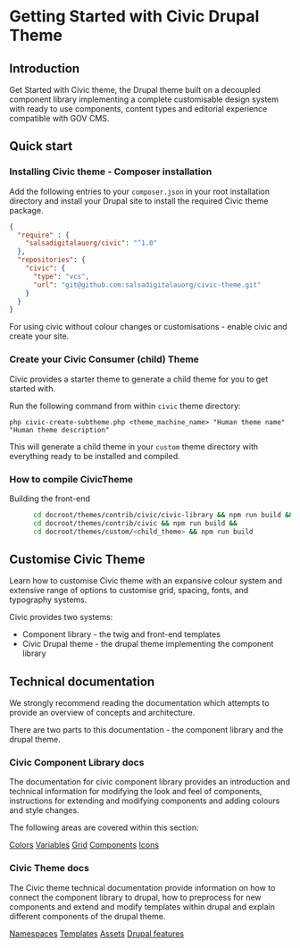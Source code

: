 # Getting Started with Civic Drupal Theme

## Introduction

Get Started with Civic theme, the Drupal theme built on a decoupled component library implementing
a complete customisable design system with ready to use components, content types and editorial experience
compatible with GOV CMS.


## Quick start

### Installing Civic theme - Composer installation

Add the following entries to your `composer.json` in your root installation directory
and install your Drupal site to install the required Civic theme package.

```json
{
  "require" : {
    "salsadigitalauorg/civic": "^1.0"
  },
  "repositories": {
    "civic": {
      "type": "vcs",
      "url": "git@github.com:salsadigitalauorg/civic-theme.git"
    }
  }
}

```

For using civic without colour changes or customisations - enable civic and create your site.

### Create your Civic Consumer (child) Theme

Civic provides a starter theme to generate a child theme for you to get started with.

Run the following command from within `civic` theme directory:

`php civic-create-subtheme.php <theme_machine_name> "Human theme name" "Human theme description"`

This will generate a child theme in your `custom` theme directory with everything ready to be installed and compiled.

### How to compile CivicTheme

Building the front-end

```bash
      cd docroot/themes/contrib/civic/civic-library && npm run build &&
      cd docroot/themes/contrib/civic && npm run build && 
      cd docroot/themes/custom/<child_theme> && npm run build
```

## Customise Civic Theme

Learn how to customise Civic theme with an expansive colour system and extensive range of options
to customise grid, spacing, fonts, and typography systems.

Civic provides two systems:

- Component library - the twig and front-end templates
- Civic Drupal theme - the drupal theme implementing the component library

## Technical documentation

We strongly recommend reading the documentation which attempts to provide an overview of concepts and architecture.

There are two parts to this documentation - the component library and the drupal theme.

### Civic Component Library docs

The documentation for civic component library provides an introduction and technical information for modifying
the look and feel of components, instructions for extending and modifying components and adding colours and style 
changes.

The following areas are covered within this section:

[Colors](./civic-library/docs/colors.md)
[Variables](./civic-library/docs/variables.md)
[Grid](./civic-library/docs/grid.md)
[Components](./civic-library/docs/components.md)
[Icons](./civic-library/docs/icons.md)

### Civic Theme docs

The Civic theme technical documentation provide information on how to connect the component library to drupal,
how to preprocess for new components and extend and modify templates within drupal and explain different
components of the drupal theme.

[Namespaces](./docs/namespaces.md)
[Templates](./docs/templates.md)
[Assets](./docs/assets.md)
[Drupal features](./docs/features.md)
